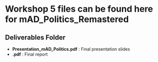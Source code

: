 # Workshop 5 files can be found here for mAD_Politics_Remastered

Deliverables Folder
---
* **Presentation_mAD_Politics.pdf** : Final presentation slides
* **.pdf** : Final report 
